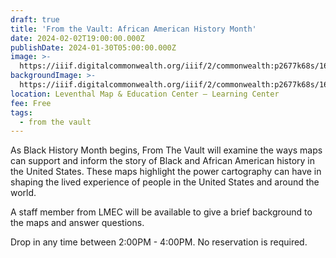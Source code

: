 ```yaml
---
draft: true
title: 'From the Vault: African American History Month'
date: 2024-02-02T19:00:00.000Z
publishDate: 2024-01-30T05:00:00.000Z
image: >-
  https://iiif.digitalcommonwealth.org/iiif/2/commonwealth:p2677k68s/166,292,4231,3277/1200,/0/default.jpg
backgroundImage: >-
  https://iiif.digitalcommonwealth.org/iiif/2/commonwealth:p2677k68s/166,292,4231,3277/1200,/0/default.jpg
location: Leventhal Map & Education Center – Learning Center
fee: Free
tags:
  - from the vault
---
```


As Black History Month begins, From The Vault will examine the ways maps can support and inform the story of Black and African American history in the United States. These maps highlight the power cartography can have in shaping the lived experience of people in the United States and around the world.

A staff member from LMEC will be available to give a brief background to the maps and answer questions.

Drop in any time between 2:00PM - 4:00PM. No reservation is required.
